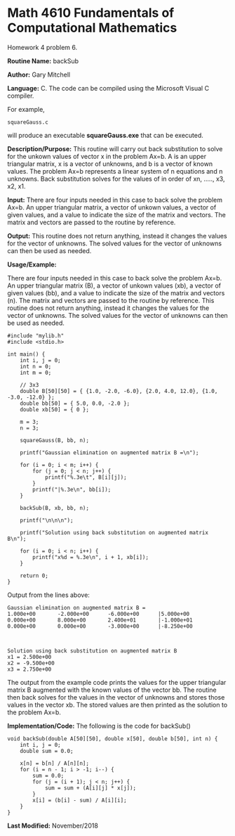 # Math 4610 Fundamentals of Computational Mathematics
Homework 4 problem 6.

**Routine Name:**           backSub

**Author:** Gary Mitchell

**Language:** C. The code can be compiled using the Microsoft Visual C compiler.

For example,

    squareGauss.c

will produce an executable **squareGauss.exe** that can be executed.

**Description/Purpose:** This routine will carry out back substitution to solve for the unkown values of vector x in the problem Ax=b. A is an upper triangular matrix, x is a vector of unknowns, and b is a vector of known values. The problem Ax=b represents a linear system of n equations and n unknowns. Back substitution solves for the values of in order of xn, ....., x3, x2, x1.

**Input:** There are four inputs needed in this case to back solve the problem Ax=b. An upper triangular matrix, a vector of unkown values, a vector of given values, and a value to indicate the size of the matrix and vectors. The matrix and vectors are passed to the routine by reference.

**Output:** This routine does not return anything, instead it changes the values for the vector of unknowns. The solved values for the vector of unknowns can then be used as needed.

**Usage/Example:**

There are four inputs needed in this case to back solve the problem Ax=b. An upper triangular matrix (B), a vector of unkown values (xb), a vector of given values (bb), and a value to indicate the size of the matrix and vectors (n). The matrix and vectors are passed to the routine by reference. This routine does not return anything, instead it changes the values for the vector of unknowns. The solved values for the vector of unknowns can then be used as needed.

    #include "mylib.h"
    #include <stdio.h>

    int main() {
        int i, j = 0;
        int n = 0;
        int m = 0;

        // 3x3
        double B[50][50] = { {1.0, -2.0, -6.0}, {2.0, 4.0, 12.0}, {1.0, -3.0, -12.0} };
        double bb[50] = { 5.0, 0.0, -2.0 };
        double xb[50] = { 0 };

        m = 3;
        n = 3;

        squareGauss(B, bb, n);

        printf("Gaussian elimination on augmented matrix B =\n");

        for (i = 0; i < m; i++) {
            for (j = 0; j < n; j++) {
                printf("%.3e\t", B[i][j]);
            }
            printf("|%.3e\n", bb[i]);
        }

        backSub(B, xb, bb, n);

        printf("\n\n\n");

        printf("Solution using back substitution on augmented matrix B\n");

        for (i = 0; i < n; i++) {
            printf("x%d = %.3e\n", i + 1, xb[i]);
        }

        return 0;
    }

Output from the lines above:

    Gaussian elimination on augmented matrix B =
    1.000e+00       -2.000e+00      -6.000e+00      |5.000e+00
    0.000e+00       8.000e+00       2.400e+01       |-1.000e+01
    0.000e+00       0.000e+00       -3.000e+00      |-8.250e+00



    Solution using back substitution on augmented matrix B
    x1 = 2.500e+00
    x2 = -9.500e+00
    x3 = 2.750e+00

The output from the example code prints the values for the upper triangular matrix B augmented with the known values of the vector bb. The routine then back solves for the values in the vector of unknowns and stores those values in the vector xb. The stored values are then printed as the solution to the problem Ax=b.

**Implementation/Code:** The following is the code for backSub()

    void backSub(double A[50][50], double x[50], double b[50], int n) {
        int i, j = 0;
        double sum = 0.0;

        x[n] = b[n] / A[n][n];
        for (i = n - 1; i > -1; i--) {
            sum = 0.0;
            for (j = (i + 1); j < n; j++) {
                sum = sum + (A[i][j] * x[j]);
            }
            x[i] = (b[i] - sum) / A[i][i];
        }
    }

**Last Modified:** November/2018
